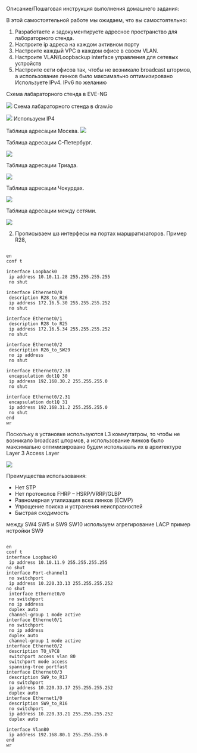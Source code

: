 
Описание/Пошаговая инструкция выполнения домашнего задания:

В этой самостоятельной работе мы ожидаем, что вы самостоятельно:

1. Разработаете и задокументируете адресное пространство для лабораторного стенда.
2. Настроите ip адреса на каждом активном порту
3. Настроите каждый VPC в каждом офисе в своем VLAN.
4. Настроите VLAN/Loopbackup interface управления для сетевых устройств
5. Настроите сети офисов так, чтобы не возникало broadcast штормов, а использование линков было максимально оптимизировано
Используете IPv4. IPv6 по желанию



Схема лабараторного стенда в EVE-NG

![](Shema_EVE.png)
Схема лабараторного стенда в draw.io

![](схема.png)
Используем IP4

Таблица адресации Москва.
![](Moskva.png)

Таблица адресации С-Петербург.

![](SPB.png)

Таблица адресации Триада.

![](Триада.png)

Таблица адресации Чокурдах.

![](Chok.png)

Таблица адресации между сетями.

![](Intr.png)


2. Прописываем шз интерфесы на портах маршратизаторов. Пример R28,  
<pre><code>
en
conf t

interface Loopback0
 ip address 10.10.11.28 255.255.255.255
 no shut

interface Ethernet0/0
 description R28_to_R26
 ip address 172.16.5.30 255.255.255.252
 no shut

interface Ethernet0/1
 description R28_to_R25
 ip address 172.16.5.34 255.255.255.252
 no shut 

interface Ethernet0/2
 description R26_to_SW29
 no ip address
 no shut

interface Ethernet0/2.30
 encapsulation dot1Q 30
 ip address 192.168.30.2 255.255.255.0
 no shut

interface Ethernet0/2.31
 encapsulation dot1Q 31
 ip address 192.168.31.2 255.255.255.0
 no shut
end
wr
</code></pre>

Поскольку в установке используются L3 коммутатроы, то чтобы не возникало broadcast штормов, а использование линков было максимально оптимизировано будем использвать их в архитектуре Layer 3 Access Layer

![](L3.png)


Преимущества использования:
- Нет STP
- Нет протоколов FHRP – HSRP/VRRP/GLBP
- Равномерная утилизация всех линков (ECMP)
- Упрощение поиска и устранения неисправностей
-  Быстрая сходимость

между SW4 SW5 и SW9 SW10 используем агрегирование LACP
пример нстройки SW9
<pre><code>
en
conf t
interface Loopback0
 ip address 10.10.11.9 255.255.255.255
no shut
interface Port-channel1
 no switchport
 ip address 10.220.33.13 255.255.255.252
no shut
 interface Ethernet0/0
 no switchport
 no ip address
 duplex auto
 channel-group 1 mode active
interface Ethernet0/1
 no switchport
 no ip address
 duplex auto
 channel-group 1 mode active
interface Ethernet0/2
 description TO_VPC8
 switchport access vlan 80
 switchport mode access
 spanning-tree portfast
interface Ethernet0/3
 description SW9_to_R17
 no switchport
 ip address 10.220.33.17 255.255.255.252
 duplex auto
interface Ethernet1/0
 description SW9_to_R16
 no switchport
 ip address 10.220.33.21 255.255.255.252
 duplex auto

interface Vlan80
 ip address 192.168.80.1 255.255.255.0
end
wr
</code></pre>


 

